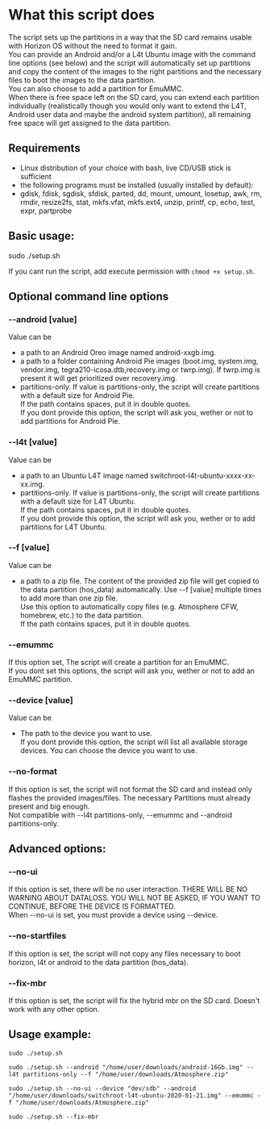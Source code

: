 # What this script does

The script sets up the partitions in a way that the SD card remains usable with Horizon OS without the need to format it gain.  
You can provide an Android and/or a L4t Ubuntu image with the command line options (see below) and the script will automatically set up partitions and copy the content of the images to the right partitions and the necessary files to boot the images to the data partition.  
You can also choose to add a partition for EmuMMC.  
When there is free space left on the SD card, you can extend each partition individually (realistically though you would only want to extend the L4T, Android user data and maybe the android system partition), all remaining free space will get assigned to the data partition.  

## Requirements
- Linux distribution of your choice with bash, live CD/USB stick is sufficient
- the following programs must be installed (usually installed by default):
- gdisk, fdisk, sgdisk, sfdisk, parted, dd, mount, umount, losetup, awk, rm, rmdir, resize2fs, stat, mkfs.vfat, mkfs.ext4, unzip, printf, cp, echo, test, expr, partprobe


## Basic usage:  
sudo ./setup.sh

If you cant run the script, add execute permission with `chmod +x setup.sh`.

## Optional command line options  
### --android [value]  
Value can be  
- a path to an Android Oreo image named android-xxgb.img.  
- a path to a folder containing Android Pie images (boot.img, system.img, vendor.img, tegra210-icosa.dtb,recovery.img or twrp.img). If twrp.img is present it will get prioritized over recovery.img.  
- partitions-only. If value is partitions-only, the script will create partitions with a default size for Android Pie.  
If the path contains spaces, put it in double quotes.  
If you dont provide this option, the script will ask you, wether or not to add partitions for Android Pie.  
	
### --l4t [value]  
Value can be  
- a path to an Ubuntu L4T image named switchroot-l4t-ubuntu-xxxx-xx-xx.img.  
- partitions-only. If value is partitions-only, the script will create partitions with a default size for L4T Ubuntu.  
If the path contains spaces, put it in double quotes.  
If you dont provide this option, the script will ask you, wether or to add partitions for L4T Ubuntu.  

### --f [value]  
Value can be  
- a path to a zip file. The content of the provided zip file will get copied to the data partition (hos_data) automatically. Use --f [value] multiple times to add more than one zip file.  
Use this option to automatically copy files (e.g. Atmosphere CFW, homebrew, etc.) to the data partition.  
If the path contains spaces, put it in double quotes.  

### --emummc  
If this option set, The script will create a partition for an EmuMMC.  
If you dont set this options, the script will ask you, wether or not to add an EmuMMC partition.  

### --device [value]  
Value can be  
- The path to the device you want to use.  
If you dont provide this option, the script will list all available storage devices. You can choose the device you want to use.  

### --no-format
If this option is set, the script will not format the SD card and instead only flashes the provided images/files. The necessary Partitions must already present and big enough.  
Not compatible with --l4t partitions-only, --emummc and --android partitions-only.  

## Advanced options:  
### --no-ui  
If this option is set, there will be no user interaction. THERE WILL BE NO WARNING ABOUT DATALOSS. YOU WILL NOT BE ASKED, IF YOU WANT TO CONTINUE, BEFORE THE DEVICE IS FORMATTED.  
When --no-ui is set, you must provide a device using --device.  

### --no-startfiles  
If this option is set, the script will not copy any files necessary to boot horizon, l4t or android to the data partition (hos_data).

### --fix-mbr
If this option is set, the script will fix the hybrid mbr on the SD card. Doesn't work with any other option.

## Usage example:  
`sudo ./setup.sh`  

`sudo ./setup.sh --android "/home/user/downloads/android-16Gb.img" --l4t partitions-only --f "/home/user/downloads/Atmosphere.zip"`  

`sudo ./setup.sh --no-ui --device "dev/sdb" --android "/home/user/downloads/switchroot-l4t-ubuntu-2020-01-21.img" --emummc -f "/home/user/downloads/Atmosphere.zip"`  

`sudo ./setup.sh --fix-mbr`
